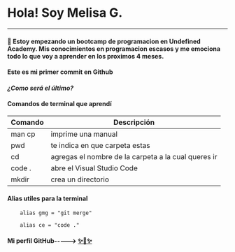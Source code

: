 # Hola! Soy Melisa G.
----------
#### 🥚 Estoy empezando un bootcamp de programacion en **Undefined Academy**. Mis conocimientos en programacion escasos y me emociona todo lo que voy a aprender en los proximos 4 meses. 

#### Este es mi **primer** commit en Github 

#### _¿Como será el último?_   

#### Comandos de terminal que aprendí

| Comando | Descripción |
|---------|-------------|
| man cp  | imprime una manual |
| pwd     | te indica en que carpeta estas |
| cd      | agregas el nombre de la carpeta a la cual queres ir |
| code .  | abre el Visual Studio Code |
| mkdir   | crea un directorio |

#### Alias utiles para la terminal

```
    alias gmg = "git merge"

```

```
    alias ce = "code ."

```


#### Mi perfil GitHub-----> [✨🐣✨](https://github.com/MelisaSG)